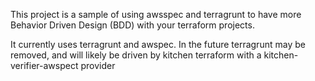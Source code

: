 This project is a sample of using awsspec and terragrunt to have more Behavior Driven Design (BDD) with
your terraform projects.  

It currently uses terragrunt and awspec.  In the future terragrunt may be removed, and will likely be driven
by kitchen terraform with a kitchen-verifier-awspect provider

